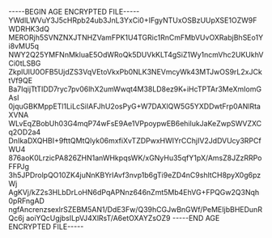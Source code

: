 -----BEGIN AGE ENCRYPTED FILE-----
YWdlLWVuY3J5cHRpb24ub3JnL3YxCi0+IFgyNTUxOSBzUUpXSE1OZW9FWDRHK3dQ
MERORjh5SVNZNXJTNHZVamFPK1U4TGRic1RnCmFMbVUvOXRabjBhSEo1Yi8vMU5q
NWY2Q25YMFNnMkluaE5OdWRoQk5DUVkKLT4gSiZ1Wy1ncmVhc2UKUkhVCi0tLSBG
ZkplUlU0OFB5UjdZS3VqVEtoVkxPb0NLK3NEVmcyWk43MTJwOS9rL2xJCktVf9QE
Ba7IqijTtTIDD7ryc7pv06lhX2umWwqt4M38LD8ez9K+iHcTPTAr3MeXmIomGAsI
0jquGBKMppETl1LiLcSiIAFJhU2osPyG+W7DAXlQW5G5YXDDwtFrp0ANlRtaXVNA
WLvEqZBobUh03G4mqP74wFsE9Ae1VPpoypwEB6ehilukJaKeZwpSWVZXCq2OD2a4
DnIkaDXQHBI+9fttQMtQlyk06mxfiXvTZDPwxHWIYrCChjIV2JdDVUcy3RPCfWU4
876aoK0LrzicPA826ZHN1anWHkpqsWK/xGNyHu35qfY1pX/AmsZ8JZzRRPoFFPJg
3h5JPDrolpQO10ZK4juNnKBYrIAvf3nvp1b6gTi9eZD4nC9shltCH8pyX0g6pzWj
AgKVj/kZ2s3HLbDrLoHN6dPqAPNnz646nZmt5Mb4EhVG+FPQGw2Q3Nqh0pRFngAD
ngfAncrenzsexlrSZEBM5AN1/DdE3Fw/Q39hCGJwBnGWf/PeMEIjbBHEDunRQc6j
aoiYQcUgjbsILpVJ4XlRsT/A6etOXAYZsOZ9
-----END AGE ENCRYPTED FILE-----
